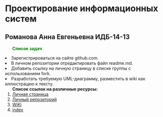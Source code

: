 # Проектирование информационных систем
## Романова Анна Евгеньевна ИДБ-14-13
<strong><ol><font color="green">Список задач</font></ol></strong>
<li>Зарегистрироваться на сайте github.com.<br>
<li>В личном репозитории отредактировать файл readme.md.<br>
<li>Добавить ссылку на личную страницу в списке группы с использованием fork.<br>
<li>Разработать требуемую UML-диаграмму, разместить в wiki как иллюстрацию к тексту.</ol><br>
<ol><strong>Список ссылок на различные ресурсы:</strong><br>
<li><a href="https://github.com/Annaromanova96">Личная страница</a><br>
<li><a href="https://github.com/Annaromanova96/AnnaRomanova.github.io">Личный репозиторий</a><br>
<li><a href="https://github.com/Annaromanova96/AnnaRomanova.github.io/wiki">WiKi</a><br>
<li><a href="https://AnnaRomanova.github.io">index</a></ol><br>
 
